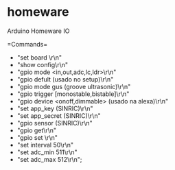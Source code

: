 # homeware
Arduino Homeware IO

=Commands=
 *   "set board <esp8266>\r\n"
 *   "show config\r\n"
 *   "gpio <pin> mode <in,out,adc,lc,ldr>\r\n"
 *   "gpio <pin> defult <n>(usado no setup)\r\n"
 *   "gpio <pin> mode gus (groove ultrasonic)\r\n"
 *   "gpio <pin> trigger <pin> [monostable,bistable]\r\n"
 *   "gpio <pin> device <onoff,dimmable> (usado na alexa)\r\n"
 *   "set app_key <x> (SINRIC)\r\n"
 *   "set app_secret <x> (SINRIC)\r\n"
 *   "gpio <pin> sensor <deviceId> (SINRIC)\r\n"
 *   "gpio <pin> get\r\n"
 *   "gpio <pin> set <n>\r\n"
 *   "set interval 50\r\n"
 *   "set adc_min 511\r\n"
 *   "set adc_max 512\r\n";

